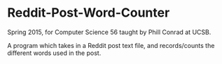 # Reddit-Post-Word-Counter
Spring 2015, for Computer Science 56 taught by Phill Conrad at UCSB.

A program which takes in a Reddit post text file, and records/counts the different words used in the post.

